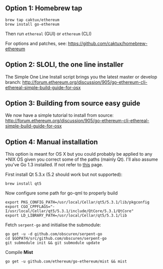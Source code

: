## Option 1: Homebrew tap

```
brew tap caktux/ethereum
brew install go-ethereum
```
Then run `ethereal` (GUI) or `ethereum` (CLI)

For options and patches, see: https://github.com/caktux/homebrew-ethereum


## Option 2: SLOLI, the one line installer

The Simple One Line Install script brings you the latest master or develop branch:
http://forum.ethereum.org/discussion/905/go-ethereum-cli-ethereal-simple-build-guide-for-osx


## Option 3: Building from source easy guide

We now have a simple tutorial to install from source:
http://forum.ethereum.org/discussion/905/go-ethereum-cli-ethereal-simple-build-guide-for-osx


## Option 4: Manual installation

This option is meant for OS X but you could probably be applied to any *NIX OS given you correct some of the paths (mainly Qt). I'll also assume you've Go 1.3 installed. If not refer to [this]() page.

First install Qt 5.3.x (5.2 should work but not supported):

```brew install qt5```

Now configure some path for go-qml to properly build

```
export PKG_CONFIG_PATH=/usr/local/Cellar/qt5/5.3.1/lib/pkgconfig
export CGO_CPPFLAGS="-I/usr/local/Cellar/qt5/5.3.1/include/QtCore/5.3.1/QtCore"
export LD_LIBRARY_PATH=/usr/local/Cellar/qt5/5.3.1/lib
```

Fetch `serpent-go` and initialise the submodule:

```
go get -u -d github.com/obscuren/serpent-go
cd $GOPATH/src/github.com/obscuren/serpent-go
git submodule init && git submodule update
```

Compile **Mist**

```
go get -u github.com/ethereum/go-ethereum/mist && mist
```